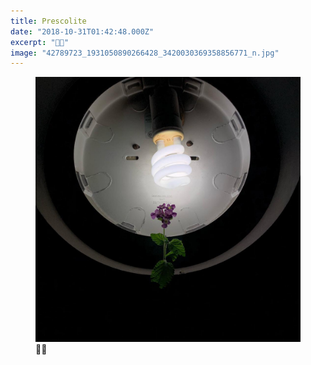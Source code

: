 ```yaml
---
title: Prescolite
date: "2018-10-31T01:42:48.000Z"
excerpt: "🌸💡"
image: "42789723_1931050890266428_3420030369358856771_n.jpg"
---
```


<figure class="mw408">
<img src="42789723_1931050890266428_3420030369358856771_n.jpg"
     alt="prescolite" /><br />
<figcaption style="font-style: normal">
 🌸💡
</figcaption>
</figure>

